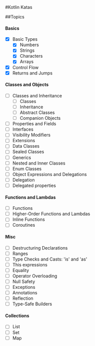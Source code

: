 #Kotlin Katas

##Topics
#### Basics 
- [x] Basic Types
    - [x] Numbers
    - [x] Strings
    - [x] Characters
    - [x] Arrays
- [x] Control Flow
- [x] Returns and Jumps

#### Classes and Objects
- [ ] Classes and Inheritance
    - [ ] Classes
    - [ ] Inheritance
    - [ ] Abstract Classes
    - [ ] Companion Objects
- [ ] Properties and Fields
- [ ] Interfaces
- [ ] Visibility Modifiers
- [ ] Extensions
- [ ] Data Classes
- [ ] Sealed Classes
- [ ] Generics
- [ ] Nested and Inner Classes
- [ ] Enum Classes
- [ ] Object Expressions and Delegations
- [ ] Delegation
- [ ] Delegated properties

#### Functions and Lambdas
- [ ] Functions
- [ ] Higher-Order Functions and Lambdas
- [ ] Inline Functions
- [ ] Coroutines

#### Misc
- [ ] Destructuring Declarations
- [ ] Ranges
- [ ] Type Checks and Casts: 'is' and 'as'
- [ ] This expressions
- [ ] Equality
- [ ] Operator Overloading
- [ ] Null Safety
- [ ] Exceptions
- [ ] Annotations
- [ ] Reflection
- [ ] Type-Safe Builders

#### Collections
- [ ] List
- [ ] Set
- [ ] Map